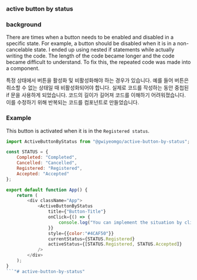 ### active button by status 

### background
There are times when a button needs to be enabled and disabled in a specific state.
For example, a button should be disabled when it is in a non-cancelable state.
I ended up using nested if statements while actually writing the code.
The length of the code became longer and the code became difficult to understand.
To fix this, the repeated code was made into a component.

특정 상태에서 버튼을 활성화 및 비활성화해야 하는 경우가 있습니다.
예를 들어 버튼은 취소할 수 없는 상태일 때 비활성화되어야 합니다.
실제로 코드를 작성하는 동안 중첩된 if 문을 사용하게 되었습니다.
코드의 길이가 길어져 코드를 이해하기 어려워졌습니다.
이를 수정하기 위해 반복되는 코드를 컴포넌트로 만들었습니다.


### Example

This button is activated when it is in the `Registered status`.

```javascript
import ActiveButtonByStatus from "@gwiyeomgo/active-button-by-status";

const STATUS = {
    Completed: "Completed",
    Cancelled: "Cancelled",
    Registered: "Registered",
    Accepted: "Accepted"
};

export default function App() {
    return (
        <div className="App">
            <ActiveButtonByStatus
                title={"Button-Title"}
                onClick={() => {
                    console.log("You can implement the situation by clicking the button");
                }}
                style={{color:"#4CAF50"}}
                currentStatus={STATUS.Registered}
                activeStatus={[STATUS.Registered, STATUS.Accepted]}
            />
        </div>
    );
}
```"# active-button-by-status" 
